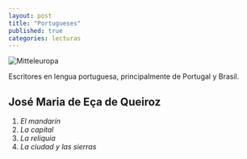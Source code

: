 ```yaml
---
layout: post
title: "Portugueses"
published: true
categories: lecturas
---
```


![Mitteleuropa](https://external-content.duckduckgo.com/iu/?u=https%3A%2F%2Fwww.artrevealmagazine.com%2Fwp-content%2Fuploads%2F2016%2F04%2Favvoltoio-787-624x620.jpg&f=1&nofb=1)

Escritores en lengua portuguesa, principalmente de Portugal y Brasil.

## José Maria de Eça de Queiroz
1. *El mandarín*
2. *La capital*
3. *La reliquia*
4. *La ciudad y las sierras*
